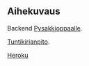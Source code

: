 ## Aihekuvaus
Backend [Pysakkioppaalle](https://github.com/ahjyrkia/pysakkiopas).

[Tuntikirjanpito](https://docs.google.com/spreadsheets/d/1b_VWdLj_wL0WpPKFKo4FScCTpjfU96AwqOYYXe2SExE/pubhtml).

[Heroku](https://pysakkiopas-backend.herokuapp.com)
